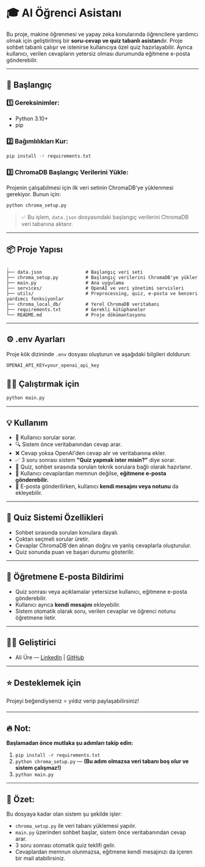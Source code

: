 
# 🎓 AI Öğrenci Asistanı

Bu proje, makine öğrenmesi ve yapay zeka konularında öğrencilere yardımcı olmak için geliştirilmiş bir **soru-cevap ve quiz tabanlı asistan**dır. Proje sohbet tabanlı çalışır ve istenirse kullanıcıya özel quiz hazırlayabilir. Ayrıca kullanıcı, verilen cevapların yetersiz olması durumunda eğitmene e-posta gönderebilir.

---

## 🚀 Başlangıç

### 1️⃣ **Gereksinimler:**
- Python 3.10+
- pip

### 2️⃣ **Bağımlılıkları Kur:**
```bash
pip install -r requirements.txt
```

### 3️⃣ **ChromaDB Başlangıç Verilerini Yükle:**
Projenin çalışabilmesi için ilk veri setinin ChromaDB'ye yüklenmesi gerekiyor. Bunun için:

```bash
python chroma_setup.py
```

> ✅ Bu işlem, `data.json` dosyasındaki başlangıç verilerini ChromaDB veri tabanına aktarır.

---

## 📦 Proje Yapısı

```
.
├── data.json                # Başlangıç veri seti
├── chroma_setup.py          # Başlangıç verilerini ChromaDB'ye yükler
├── main.py                  # Ana uygulama
├── services/                # OpenAI ve veri yönetimi servisleri
├── utils/                   # Preprocessing, quiz, e-posta ve benzeri yardımcı fonksiyonlar
├── chroma_local_db/         # Yerel ChromaDB veritabanı
├── requirements.txt         # Gerekli kütüphaneler
└── README.md                # Proje dökümantasyonu
```

---

## ⚙️ .env Ayarları

Proje kök dizininde `.env` dosyası oluşturun ve aşağıdaki bilgileri doldurun:

```env
OPENAI_API_KEY=your_openai_api_key
```

## 🏃‍♂️ Çalıştırmak için

```bash
python main.py
```

---

## 💡 Kullanım

- 📖 Kullanıcı sorular sorar.
- 🔍 Sistem önce veritabanından cevap arar.
- ❌ Cevap yoksa OpenAI'den cevap alır ve veritabanına ekler.
- ✅ 3 soru sonrası sistem **"Quiz yapmak ister misin?"** diye sorar.
- 🎯 Quiz, sohbet sırasında sorulan teknik sorulara bağlı olarak hazırlanır.
- 📩 Kullanıcı cevaplardan memnun değilse, **eğitmene e-posta gönderebilir.**
- 📝 E-posta gönderilirken, kullanıcı **kendi mesajını veya notunu** da ekleyebilir.

---

## 🏹 Quiz Sistemi Özellikleri
- Sohbet sırasında sorulan konulara dayalı.
- Çoktan seçmeli sorular üretir.
- Cevaplar ChromaDB'den alınan doğru ve yanlış cevaplarla oluşturulur.
- Quiz sonunda puan ve başarı durumu gösterilir.

---

## 📧 Öğretmene E-posta Bildirimi
- Quiz sonrası veya açıklamalar yetersizse kullanıcı, eğitmene e-posta gönderebilir.
- Kullanıcı ayrıca **kendi mesajını** ekleyebilir.
- Sistem otomatik olarak soru, verilen cevaplar ve öğrenci notunu öğretmene iletir.

---

## 👨‍💻 Geliştirici

- Ali Üre — [LinkedIn](https://www.linkedin.com/in/aliure) | [GitHub](https://github.com/Imaliure)

---

## ⭐ Desteklemek için
Projeyi beğendiyseniz ⭐ yıldız verip paylaşabilirsiniz!

---

## 🔥 Not:
**Başlamadan önce mutlaka şu adımları takip edin:**
1. `pip install -r requirements.txt`
2. `python chroma_setup.py` — **(Bu adım olmazsa veri tabanı boş olur ve sistem çalışmaz!)**
3. `python main.py`

---

## 📌 Özet:
Bu dosyaya kadar olan sistem şu şekilde işler:
- `chroma_setup.py` ile veri tabanı yüklemesi yapılır.
- `main.py` üzerinden sohbet başlar, sistem önce veritabanından cevap arar.
- 3 soru sonrası otomatik quiz teklifi gelir.
- Cevaplardan memnun olunmazsa, eğitmene kendi mesajınızı da içeren bir mail atabilirsiniz.
